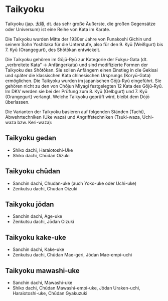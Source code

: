 # Taikyoku

Taikyoku (jap. 太極, dt. das sehr große Äußerste, die großen Gegensätze oder Universum) ist eine Reihe von Kata im Karate.

Die Taikyoku wurden Mitte der 1930er Jahre von Funakoshi Gichin und seinem Sohn Yoshitaka für die Unterstufe, also für den 9. Kyū (Weißgurt) bis 7. Kyū (Orangegurt), des Shōtōkan entwickelt.

Die Taikyoku gehören im Gōjū-Ryū zur Kategorie der Fukyu-Gata (dt. „verbreitete Kata“ → Anfängerkata) und sind modifizierte Formen der Taikyoku des Shōtōkan. Sie sollen Anfängern einen Einstieg in die Gekisai und später die klassischen Kata chinesischen Ursprungs (Koryū-Gata) ermöglichen. Die Taikyoku wurden im japanischen Gōjū-Ryū eingeführt. Sie gehören nicht zu den von Chōjun Miyagi festgelegten 12 Kata des Gōjū-Ryū. Im DKV werden sie bei der Prüfung zum 8. Kyū (Gelbgurt) und 7. Kyū (Orangegurt) verlangt. Welche Taikyoku geprüft wird, bleibt dem Dōjō überlassen.

Die Varianten der Taikyoku basieren auf folgenden Ständen (Tachi), Abwehrtechniken (Uke waza) und Angriffstechniken (Tsuki-waza, Uchi-waza bzw. Keri-waza):

## Taikyoku gedan

* Shiko dachi, Haraiotoshi-Uke
* Shiko dachi, Chūdan Oizuki

<YouTube videoid="DQkS-Wgur3E" />

## Taikyoku chūdan

* Sanchin dachi, Chudan-uke (auch Yoko-uke oder Uchi-uke)
* Zenkutsu dachi, Chudan Oizuki

<YouTube videoid="lbUuaEcQ-60" />

## Taikyoku jōdan

* Sanchin dachi, Age-uke
* Zenkutsu dachi, Jōdan Oizuki

<YouTube videoid="19cqhTzDgxo" />

## Taikyoku kake-uke

* Sanchin dachi, Kake-uke
* Zenkutsu dachi, Chūdan Mae-geri, Jōdan Mae-empi-uchi

<YouTube videoid="3cb7OZQdsv0" />

## Taikyoku mawashi-uke

* Sanchin dachi, Mawashi-uke
* Shiko dachi, Chūdan Mawashi-empi-uke, Jōdan Uraken-uchi, Haraiotoshi-uke, Chūdan Gyakuzuki

<YouTube videoid="ZrPmmSEt0H4" />
